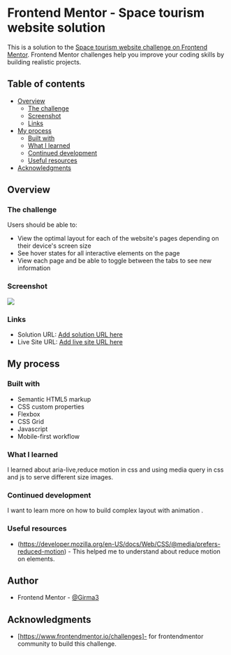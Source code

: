 # Frontend Mentor - Space tourism website solution

This is a solution to the [Space tourism website challenge on Frontend Mentor](https://www.frontendmentor.io/challenges/space-tourism-multipage-website-gRWj1URZ3). Frontend Mentor challenges help you improve your coding skills by building realistic projects. 

## Table of contents

- [Overview](#overview)
  - [The challenge](#the-challenge)
  - [Screenshot](#screenshot)
  - [Links](#links)
- [My process](#my-process)
  - [Built with](#built-with)
  - [What I learned](#what-i-learned)
  - [Continued development](#continued-development)
  - [Useful resources](#useful-resources)
- [Acknowledgments](#acknowledgments)



## Overview

### The challenge

Users should be able to:

- View the optimal layout for each of the website's pages depending on their device's screen size
- See hover states for all interactive elements on the page
- View each page and be able to toggle between the tabs to see new information

### Screenshot

![](./screenshot.jpg)

### Links

- Solution URL: [Add solution URL here](https://your-solution-url.com)
- Live Site URL: [Add live site URL here](https://your-live-site-url.com)

## My process

### Built with

- Semantic HTML5 markup
- CSS custom properties
- Flexbox
- CSS Grid
- Javascript
- Mobile-first workflow
### What I learned
I learned about aria-live,reduce motion in css and using media query in css and js to serve different size images.

### Continued development
I want to learn more on how  to build  complex layout with animation .

### Useful resources

- (https://developer.mozilla.org/en-US/docs/Web/CSS/@media/prefers-reduced-motion) - This helped me to  understand about reduce motion on elements. 

## Author
- Frontend Mentor - [@Girma3](https://www.frontendmentor.io/profile/Girma3)

## Acknowledgments
- [https://www.frontendmentor.io/challenges]- for frontendmentor community  to build this challenge.
